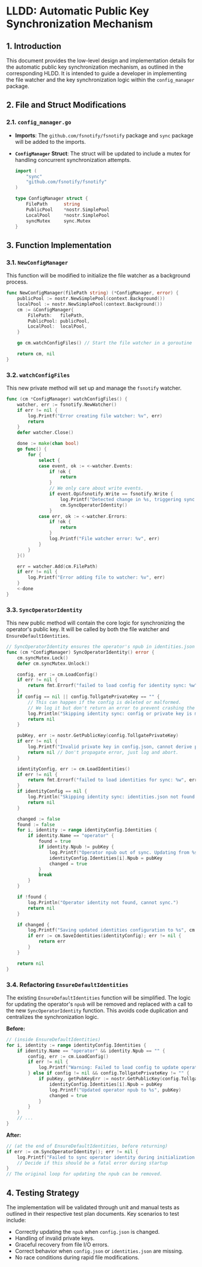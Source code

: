 # LLDD: Automatic Public Key Synchronization Mechanism

## 1. Introduction

This document provides the low-level design and implementation details for the automatic public key synchronization mechanism, as outlined in the corresponding HLDD. It is intended to guide a developer in implementing the file watcher and the key synchronization logic within the `config_manager` package.

## 2. File and Struct Modifications

### 2.1. `config_manager.go`

*   **Imports**: The `github.com/fsnotify/fsnotify` package and `sync` package will be added to the imports.

*   **`ConfigManager` Struct**: The struct will be updated to include a mutex for handling concurrent synchronization attempts.

    ```go
    import (
        "sync"
        "github.com/fsnotify/fsnotify"
    )

    type ConfigManager struct {
        FilePath      string
        PublicPool    *nostr.SimplePool
        LocalPool     *nostr.SimplePool
        syncMutex     sync.Mutex
    }
    ```

## 3. Function Implementation

### 3.1. `NewConfigManager`

This function will be modified to initialize the file watcher as a background process.

```go
func NewConfigManager(filePath string) (*ConfigManager, error) {
    publicPool := nostr.NewSimplePool(context.Background())
    localPool := nostr.NewSimplePool(context.Background())
    cm := &ConfigManager{
        FilePath:   filePath,
        PublicPool: publicPool,
        LocalPool:  localPool,
    }

    go cm.watchConfigFiles() // Start the file watcher in a goroutine

    return cm, nil
}
```

### 3.2. `watchConfigFiles`

This new private method will set up and manage the `fsnotify` watcher.

```go
func (cm *ConfigManager) watchConfigFiles() {
    watcher, err := fsnotify.NewWatcher()
    if err != nil {
        log.Printf("Error creating file watcher: %v", err)
        return
    }
    defer watcher.Close()

    done := make(chan bool)
    go func() {
        for {
            select {
            case event, ok := <-watcher.Events:
                if !ok {
                    return
                }
                // We only care about write events.
                if event.Op&fsnotify.Write == fsnotify.Write {
                    log.Printf("Detected change in %s, triggering sync.", event.Name)
                    cm.SyncOperatorIdentity()
                }
            case err, ok := <-watcher.Errors:
                if !ok {
                    return
                }
                log.Printf("File watcher error: %v", err)
            }
        }
    }()

    err = watcher.Add(cm.FilePath)
    if err != nil {
        log.Printf("Error adding file to watcher: %v", err)
    }
    <-done
}
```

### 3.3. `SyncOperatorIdentity`

This new public method will contain the core logic for synchronizing the operator's public key. It will be called by both the file watcher and `EnsureDefaultIdentities`.

```go
// SyncOperatorIdentity ensures the operator's npub in identities.json is derived from the private key in config.json.
func (cm *ConfigManager) SyncOperatorIdentity() error {
    cm.syncMutex.Lock()
    defer cm.syncMutex.Unlock()

    config, err := cm.LoadConfig()
    if err != nil {
        return fmt.Errorf("failed to load config for identity sync: %w", err)
    }
    if config == nil || config.TollgatePrivateKey == "" {
        // This can happen if the config is deleted or malformed.
        // We log it but don't return an error to prevent crashing the watcher loop.
        log.Println("Skipping identity sync: config or private key is missing.")
        return nil
    }

    pubKey, err := nostr.GetPublicKey(config.TollgatePrivateKey)
    if err != nil {
        log.Printf("Invalid private key in config.json, cannot derive public key: %v", err)
        return nil // Don't propagate error, just log and abort.
    }

    identityConfig, err := cm.LoadIdentities()
    if err != nil {
        return fmt.Errorf("failed to load identities for sync: %w", err)
    }
    if identityConfig == nil {
        log.Println("Skipping identity sync: identities.json not found.")
        return nil
    }

    changed := false
    found := false
    for i, identity := range identityConfig.Identities {
        if identity.Name == "operator" {
            found = true
            if identity.Npub != pubKey {
                log.Printf("Operator npub out of sync. Updating from %s to %s", identity.Npub, pubKey)
                identityConfig.Identities[i].Npub = pubKey
                changed = true
            }
            break
        }
    }

    if !found {
        log.Println("Operator identity not found, cannot sync.")
        return nil
    }

    if changed {
        log.Printf("Saving updated identities configuration to %s", cm.identitiesFilePath())
        if err := cm.SaveIdentities(identityConfig); err != nil {
            return err
        }
    }

    return nil
}
```

### 3.4. Refactoring `EnsureDefaultIdentities`

The existing `EnsureDefaultIdentities` function will be simplified. The logic for updating the operator's `npub` will be removed and replaced with a call to the new `SyncOperatorIdentity` function. This avoids code duplication and centralizes the synchronization logic.

**Before:**
```go
// (inside EnsureDefaultIdentities)
for i, identity := range identityConfig.Identities {
    if identity.Name == "operator" && identity.Npub == "" {
        config, err := cm.LoadConfig()
        if err != nil {
            log.Printf("Warning: Failed to load config to update operator npub: %v", err)
        } else if config != nil && config.TollgatePrivateKey != "" {
            if pubKey, getPubKeyErr := nostr.GetPublicKey(config.TollgatePrivateKey); getPubKeyErr == nil {
                identityConfig.Identities[i].Npub = pubKey
                log.Printf("Updated operator npub to %s", pubKey)
                changed = true
            }
        }
    }
    // ...
}
```

**After:**
```go
// (at the end of EnsureDefaultIdentities, before returning)
if err := cm.SyncOperatorIdentity(); err != nil {
    log.Printf("Failed to sync operator identity during initialization: %v", err)
    // Decide if this should be a fatal error during startup
}
// The original loop for updating the npub can be removed.
```

## 4. Testing Strategy

The implementation will be validated through unit and manual tests as outlined in their respective test plan documents. Key scenarios to test include:
*   Correctly updating the `npub` when `config.json` is changed.
*   Handling of invalid private keys.
*   Graceful recovery from file I/O errors.
*   Correct behavior when `config.json` or `identities.json` are missing.
*   No race conditions during rapid file modifications.